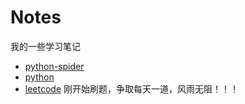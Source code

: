 # Notes
我的一些学习笔记
* [python-spider](https://github.com/jiangyuwei666/Notes/tree/master/Python-spiders)
* [python](https://github.com/jiangyuwei666/Notes/tree/master/Python)
* [leetcode](https://github.com/jiangyuwei666/Notes/tree/master/leetcode%E5%88%B7%E9%A2%98%E7%AC%94%E8%AE%B0)
  刚开始刷题，争取每天一道，风雨无阻！！！
